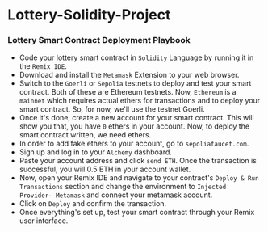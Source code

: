 # Lottery-Solidity-Project

<h3> Lottery Smart Contract Deployment Playbook</h3>

* Code your lottery smart contract in `Solidity` Language by running it in the `Remix IDE`.
* Download and install the `Metamask` Extension to your web browser.
* Switch to the `Goerli` or `Sepolia` testnets to deploy and test your smart contract. Both of these are Ethereum testnets. Now, `Ethereum` is a `mainnet` which requires actual ethers for transactions and to deploy your smart contract. So, for now, we'll use the testnet Goerli.
* Once it's done, create a new account for your smart contract. This will show you that, you have `0` ethers in your account. Now, to deploy the smart contract written, we need ethers.
* In order to add fake ethers to your account, go to `sepoliafaucet.com`.
* Sign up and log in to your `Alchemy` dashboard.
* Paste your account address and click `send ETH`. Once the transaction is successful, you will 0.5 ETH in your account wallet.
* Now, open your Remix IDE and navigate to your contract's `Deploy & Run Transactions` section and change the environment to `Injected Provider- Metamask` and connect your metamask account.
* Click on `Deploy` and confirm the transaction.
* Once everything's set up, test your smart contract through your Remix user interface.
